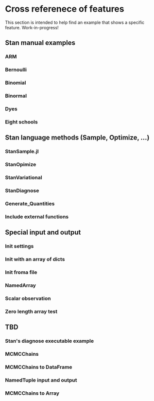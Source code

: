 # Cross referenece of features

This section is intended to help find an example that shows a specific feature. Work-in-progress!

## Stan manual examples

### ARM

### Bernoulli

### Binomial

### Binormal

### Dyes

### Eight schools

## Stan language methods (Sample, Optimize, ...)

### StanSample.jl

### StanOpimize

### StanVariational

### StanDiagnose

### Generate_Quantities

### Include external functions

## Special input and output 

### Init settings

### Init with an array of dicts

### Init froma file

### NamedArray

### Scalar observation

### Zero length array test

## TBD

### Stan's diagnose executable example

### MCMCChains

### MCMCChains to DataFrame

### NamedTuple input and output

### MCMCChains to Array